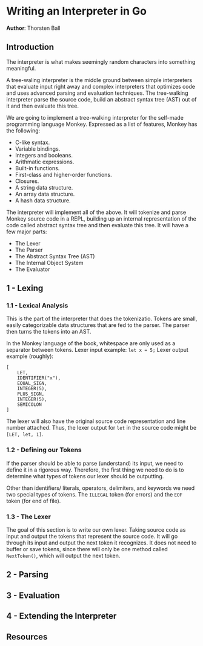 # Writing an Interpreter in Go
**Author**: Thorsten Ball

## Introduction
The interpreter is what makes seemingly random characters into something meaningful.

A tree-waling interpreter is the middle ground between simple interpreters that evaluate input right away and complex interpreters that optimizes code and uses advanced parsing and evaluation techniques. 
The tree-walking interpreter parse the source code, build an abstract syntax tree (AST) out of it and then evaluate this tree.

We are going to implement a tree-walking interpreter for the self-made programming language Monkey.
Expressed as a list of features, Monkey has the following:
* C-like syntax.
* Variable bindings.
* Integers and booleans.
* Arithmatic expressions.
* Built-in functions.
* First-class and higher-order functions.
* Closures.
* A string data structure.
* An array data structure.
* A hash data structure.

The interpreter will implement all of the above.
It will tokenize and parse Monkey source code in a REPL, building up an internal representation of the code called abstract syntax tree and then evaluate this tree.
It will have a few major parts:
* The Lexer
* The Parser
* The Abstract Syntax Tree (AST)
* The Internal Object System
* The Evaluator

## 1 - Lexing
### 1.1 - Lexical Analysis
This is the part of the interpreter that does the tokenizatio.
Tokens are small, easily categorizable data structures that are fed to the parser.
The parser then turns the tokens into an AST.

In the Monkey language of the book, whitespace are only used as a separator between tokens.
Lexer input example: `let x = 5;`
Lexer output example (roughly):
```
[
    LET,
    IDENTIFIER("x"),
    EQUAL_SIGN,
    INTEGER(5),
    PLUS_SIGN,
    INTEGER(5),
    SEMICOLON
]
```
The lexer will also have the original source code representation and line number attached. 
Thus, the lexer output for `let` in the source code might be `[LET, let, 1]`.

### 1.2 - Defining our Tokens
If the parser should be able to parse (understand) its input, we need to define it in a rigorous way.
Therefore, the first thing we need to do is to determine what types of tokens our lexer should be outputting.

Other than identifiers/ literals, operators, delimiters, and keywords we need two special types of tokens.
The `ILLEGAL` token (for errors) and the `EOF` token (for end of file).

### 1.3 - The Lexer
The goal of this section is to write our own lexer.
Taking source code as input and output the tokens that represent the source code.
It will go through its input and output the next token it recognizes.
It does not need to buffer or save tokens, since there will only be one method called `NextToken()`, which will output the next token.



## 2 - Parsing

## 3 - Evaluation

## 4 - Extending the Interpreter


## Resources
